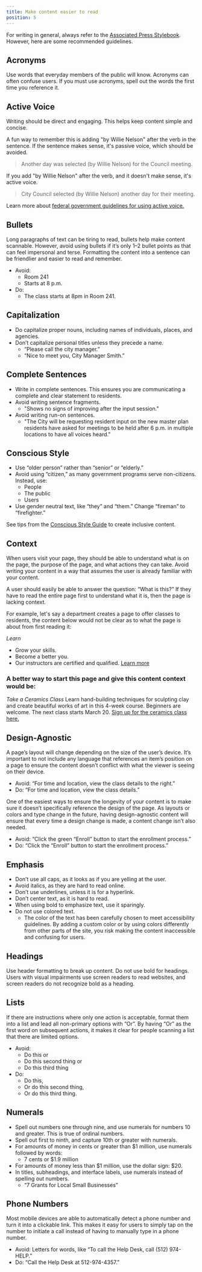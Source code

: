 ```yaml
---
title: Make content easier to read
position: 5
---
```

For writing in general, always refer to the [Associated Press Stylebook](https://www.apstylebook.com/). However, here are some recommended guidelines.

## Acronyms
Use words that everyday members of the public will know. Acronyms can often confuse users. If you must use acronyms, spell out the words the first time you reference it.

## Active Voice
Writing should be direct and engaging. This helps keep content simple and concise.

A fun way to remember this is adding "by Willie Nelson" after the verb in the sentence. If the sentence makes sense, it's passive voice, which should be avoided.

> Another day was selected (by Willie Nelson) for the Council meeting.

If you add "by Willie Nelson" after the verb, and it doesn't make sense, it's active voice.
> City Council selected (by Willie Nelson) another day for their meeting.

Learn more about [federal government guidelines for using active voice.](http://www.plainlanguage.gov/howto/guidelines/FederalPLGuidelines/writeActive.cfm)

## Bullets
Long paragraphs of text can be tiring to read, bullets help make content scannable. However, avoid using bullets if it’s only 1–2 bullet points as that can feel impersonal and terse. Formatting the content into a sentence can be friendlier and easier to read and remember.
* Avoid:
   * Room 241
   * Starts at 8 p.m.
* Do:
   * The class starts at 8pm in Room 241.

## Capitalization
* Do capitalize proper nouns, including names of individuals, places, and agencies.
* Don’t capitalize personal titles unless they precede a name.
    * “Please call the city manager.”
    * “Nice to meet you, City Manager Smith.”
    
## Complete Sentences
* Write in complete sentences. This ensures you are communicating a complete and clear statement to residents.
* Avoid writing sentence fragments.
    * "Shows no signs of improving after the input session."
* Avoid writing run-on sentences.
    * "The City will be requesting resident input on the new master plan residents have asked for meetings to be held after 6 p.m. in multiple locations to have all voices heard."

## Conscious Style
* Use “older person” rather than “senior” or “elderly.”
* Avoid using “citizen,” as many government programs serve non-citizens. Instead, use:
   * People
   * The public
   * Users
* Use gender neutral text, like “they” and “them.” Change “fireman” to “firefighter.”

See tips from the [Conscious Style Guide](http://consciousstyleguide.com/) to create inclusive content.

## Context
When users visit your page, they should be able to understand what is on the page, the purpose of the page, and what actions they can take. Avoid writing your content in a way that assumes the user is already familiar with your content. 

A user should easily be able to answer the question: “What is this?” If they have to read the entire page first to understand what it is, then the page is lacking context. 

For example, let's say a department creates a page to offer classes to residents, the content below would not be clear as to what the page is about from first reading it:

*Learn*
* Grow your skills.
* Become a better you.
* Our instructors are certified and qualified.
[Learn more](https://austintexas.gov/page/dac-ceramics)

### A better way to start this page and give this content context would be:

*Take a Ceramics Class*
Learn hand-building techniques for sculpting clay and create beautiful works of art in this 4-week course. Beginners are welcome. The next class starts March 20. [Sign up for the ceramics class here.](https://austintexas.gov/page/dac-ceramics)

## Design-Agnostic
A page’s layout will change depending on the size of the user’s device. It’s important to not include any language that references an item’s position on a page to ensure the content doesn’t conflict with what the viewer is seeing on their device.
* Avoid: “For time and location, view the class details to the right.”
* Do: “For time and location, view the class details.”

One of the easiest ways to ensure the longevity of your content is to make sure it doesn’t specifically reference the design of the page. As layouts or colors and type change in the future, having design-agnostic content will ensure that every time a design change is made, a content change isn’t also needed.
* Avoid: “Click the green “Enroll” button to start the enrollment process.”
* Do: “Click the “Enroll” button to start the enrollment process.”

## Emphasis
* Don’t use all caps, as it looks as if you are yelling at the user.
* Avoid italics, as they are hard to read online.
* Don’t use underlines, unless it is for a hyperlink.
* Don’t center text, as it is hard to read.
* When using bold to emphasize text, use it sparingly.
* Do not use colored text.
   * The color of the text has been carefully chosen to meet accessibility guidelines. By adding a custom color or by using colors differently from other parts of the site, you risk making the content inaccessible and confusing for users.

## Headings
Use header formatting to break up content. Do not use bold for headings. Users with visual impairments use screen readers to read websites, and screen readers do not recognize bold as a heading.

## Lists
If there are instructions where only one action is acceptable, format them into a list and lead all non-primary options with “Or”. By having “Or” as the first word on subsequent actions, it makes it clear for people scanning a list that there are limited options.
* Avoid:
   * Do this or
   * Do this second thing or
   * Do this third thing
* Do:
   * Do this,
   * Or do this second thing,
   * Or do this third thing.

## Numerals
* Spell out numbers one through nine, and use numerals for numbers 10 and greater. This is true of ordinal numbers.
* Spell out first to ninth, and capture 10th or greater with numerals.
* For amounts of money in cents or greater than $1 million, use numerals followed by words:
   * 7 cents or $1.9 million
* For amounts of money less than $1 million, use the dollar sign: $20.
* In titles, subheadings, and interface labels, use numerals instead of spelling out numbers.
   * “7 Grants for Local Small Businesses”

## Phone Numbers
Most mobile devices are able to automatically detect a phone number and turn it into a clickable link. This makes it easy for users to simply tap on the number to initiate a call instead of having to manually type in a phone number.
* Avoid: Letters for words, like “To call the Help Desk, call (512) 974-HELP.”
* Do: “Call the Help Desk at 512-974-4357.”
